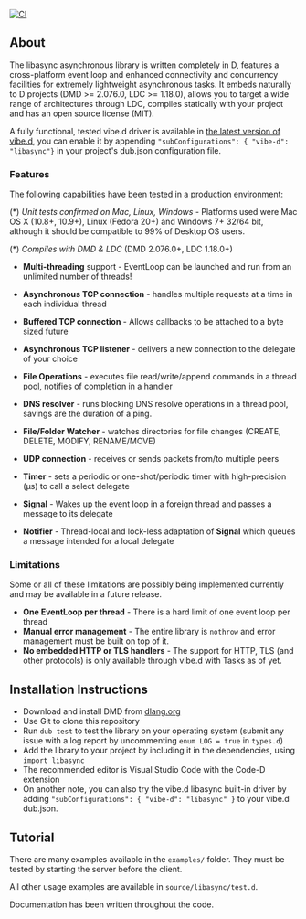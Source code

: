 [![CI](https://github.com/etcimon/libasync/actions/workflows/ci.yml/badge.svg)](https://github.com/etcimon/libasync/actions/workflows/ci.yml)

About
-----

The libasync asynchronous library is written completely in D, features a cross-platform event loop and enhanced connectivity and concurrency facilities for extremely lightweight asynchronous tasks. It embeds naturally to D projects (DMD >= 2.076.0, LDC >= 1.18.0), allows you to target a wide range of architectures through LDC, compiles statically with your project and has an open source license (MIT).

A fully functional, tested vibe.d driver is available in [the latest version of vibe.d](https://github.com/rejectedsoftware/vibe.d/), you can enable it by appending `"subConfigurations": { "vibe-d": "libasync"}` in your project's dub.json configuration file.

### Features

The following capabilities have been tested in a production environment:

(*) _Unit tests confirmed on Mac, Linux, Windows_ - Platforms used were Mac OS X (10.8+, 10.9+), Linux (Fedora 20+) and Windows 7+ 32/64 bit, although it should be compatible to 99% of Desktop OS users.

(*) _Compiles with DMD & LDC_ (DMD 2.076.0+, LDC 1.18.0+)

- **Multi-threading** support - EventLoop can be launched and run from an unlimited number of threads!

- **Asynchronous TCP connection** - handles multiple requests at a time in each individual thread

- **Buffered TCP connection** - Allows callbacks to be attached to a byte sized future

- **Asynchronous TCP listener** - delivers a new connection to the delegate of your choice

- **File Operations** - executes file read/write/append commands in a thread pool, notifies of completion in a handler

- **DNS resolver** - runs blocking DNS resolve operations in a thread pool, savings are the duration of a ping.

- **File/Folder Watcher** - watches directories for file changes (CREATE, DELETE, MODIFY, RENAME/MOVE)

- **UDP connection** - receives or sends packets from/to multiple peers

- **Timer** - sets a periodic or one-shot/periodic timer with high-precision (μs) to call a select delegate

- **Signal** - Wakes up the event loop in a foreign thread and passes a message to its delegate

- **Notifier** - Thread-local and lock-less adaptation of **Signal** which queues a message intended for a local delegate

### Limitations

Some or all of these limitations are possibly being implemented currently and may be available in a future release.

- **One EventLoop per thread** - There is a hard limit of one event loop per thread
- **Manual error management** - The entire library is `nothrow` and error management must be built on top of it.
- **No embedded HTTP or TLS handlers** - The support for HTTP, TLS (and other protocols) is only available through vibe.d with Tasks as of yet.

Installation Instructions
-------------------------

- Download and install DMD from [dlang.org](http://dlang.org/download.html)
- Use Git to clone this repository
- Run `dub test` to test the library on your operating system (submit any issue with a log report by uncommenting `enum LOG = true` in `types.d`)
- Add the library to your project by including it in the dependencies, using `import libasync`
- The recommended editor is Visual Studio Code with the Code-D extension
- On another note, you can also try the vibe.d libasync built-in driver by adding `"subConfigurations": { "vibe-d": "libasync" }` to your vibe.d dub.json.

Tutorial
--------

There are many examples available in the `examples/` folder. They must be tested by starting the server before the client.

All other usage examples are available in `source/libasync/test.d`. 

Documentation has been written throughout the code.
